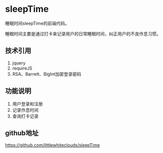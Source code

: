 # sleepTime
睡眠时间sleepTime的前端代码。

睡眠时间主要是通过打卡来记录用户的日常睡眠时间，纠正用户的不良作息习惯。

## 技术引用

1. jquery
2. requireJS
3. RSA、Barrett、BigInt加密登录密码

## 功能说明
1. 用户登录和注册
2. 记录作息时间
3. 查询打卡记录

## github地址
https://github.com/littlewhiteclouds/sleepTime

